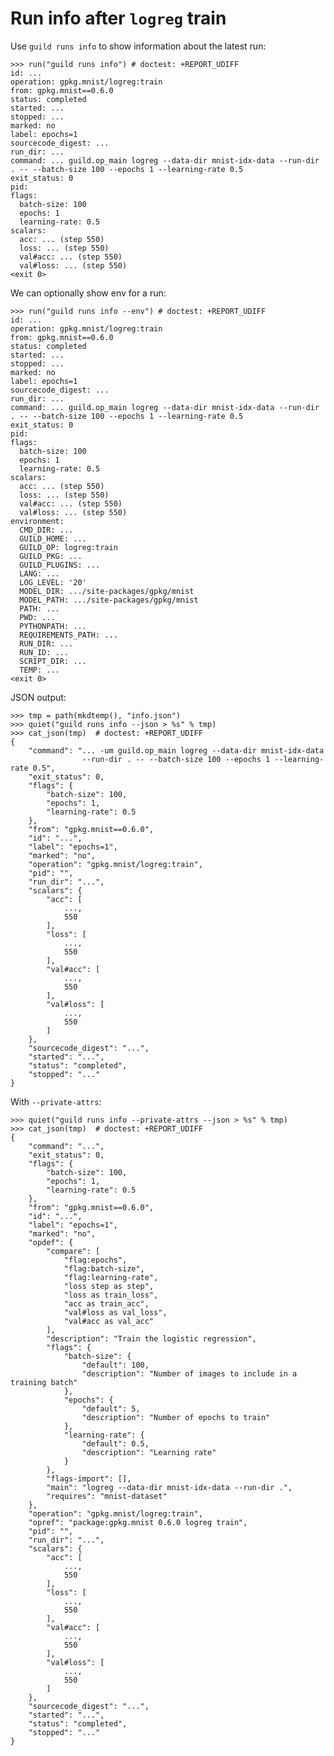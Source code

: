 # Run info after `logreg` train

Use `guild runs info` to show information about the latest run:

    >>> run("guild runs info") # doctest: +REPORT_UDIFF
    id: ...
    operation: gpkg.mnist/logreg:train
    from: gpkg.mnist==0.6.0
    status: completed
    started: ...
    stopped: ...
    marked: no
    label: epochs=1
    sourcecode_digest: ...
    run_dir: ...
    command: ... guild.op_main logreg --data-dir mnist-idx-data --run-dir . -- --batch-size 100 --epochs 1 --learning-rate 0.5
    exit_status: 0
    pid:
    flags:
      batch-size: 100
      epochs: 1
      learning-rate: 0.5
    scalars:
      acc: ... (step 550)
      loss: ... (step 550)
      val#acc: ... (step 550)
      val#loss: ... (step 550)
    <exit 0>

We can optionally show env for a run:

    >>> run("guild runs info --env") # doctest: +REPORT_UDIFF
    id: ...
    operation: gpkg.mnist/logreg:train
    from: gpkg.mnist==0.6.0
    status: completed
    started: ...
    stopped: ...
    marked: no
    label: epochs=1
    sourcecode_digest: ...
    run_dir: ...
    command: ... guild.op_main logreg --data-dir mnist-idx-data --run-dir . -- --batch-size 100 --epochs 1 --learning-rate 0.5
    exit_status: 0
    pid:
    flags:
      batch-size: 100
      epochs: 1
      learning-rate: 0.5
    scalars:
      acc: ... (step 550)
      loss: ... (step 550)
      val#acc: ... (step 550)
      val#loss: ... (step 550)
    environment:
      CMD_DIR: ...
      GUILD_HOME: ...
      GUILD_OP: logreg:train
      GUILD_PKG: ...
      GUILD_PLUGINS: ...
      LANG: ...
      LOG_LEVEL: '20'
      MODEL_DIR: .../site-packages/gpkg/mnist
      MODEL_PATH: .../site-packages/gpkg/mnist
      PATH: ...
      PWD: ...
      PYTHONPATH: ...
      REQUIREMENTS_PATH: ...
      RUN_DIR: ...
      RUN_ID: ...
      SCRIPT_DIR: ...
      TEMP: ...
    <exit 0>

JSON output:

    >>> tmp = path(mkdtemp(), "info.json")
    >>> quiet("guild runs info --json > %s" % tmp)
    >>> cat_json(tmp)  # doctest: +REPORT_UDIFF
    {
        "command": "... -um guild.op_main logreg --data-dir mnist-idx-data
                    --run-dir . -- --batch-size 100 --epochs 1 --learning-rate 0.5",
        "exit_status": 0,
        "flags": {
            "batch-size": 100,
            "epochs": 1,
            "learning-rate": 0.5
        },
        "from": "gpkg.mnist==0.6.0",
        "id": "...",
        "label": "epochs=1",
        "marked": "no",
        "operation": "gpkg.mnist/logreg:train",
        "pid": "",
        "run_dir": "...",
        "scalars": {
            "acc": [
                ...,
                550
            ],
            "loss": [
                ...,
                550
            ],
            "val#acc": [
                ...,
                550
            ],
            "val#loss": [
                ...,
                550
            ]
        },
        "sourcecode_digest": "...",
        "started": "...",
        "status": "completed",
        "stopped": "..."
    }

With `--private-attrs`:

    >>> quiet("guild runs info --private-attrs --json > %s" % tmp)
    >>> cat_json(tmp)  # doctest: +REPORT_UDIFF
    {
        "command": "...",
        "exit_status": 0,
        "flags": {
            "batch-size": 100,
            "epochs": 1,
            "learning-rate": 0.5
        },
        "from": "gpkg.mnist==0.6.0",
        "id": "...",
        "label": "epochs=1",
        "marked": "no",
        "opdef": {
            "compare": [
                "flag:epochs",
                "flag:batch-size",
                "flag:learning-rate",
                "loss step as step",
                "loss as train_loss",
                "acc as train_acc",
                "val#loss as val_loss",
                "val#acc as val_acc"
            ],
            "description": "Train the logistic regression",
            "flags": {
                "batch-size": {
                    "default": 100,
                    "description": "Number of images to include in a training batch"
                },
                "epochs": {
                    "default": 5,
                    "description": "Number of epochs to train"
                },
                "learning-rate": {
                    "default": 0.5,
                    "description": "Learning rate"
                }
            },
            "flags-import": [],
            "main": "logreg --data-dir mnist-idx-data --run-dir .",
            "requires": "mnist-dataset"
        },
        "operation": "gpkg.mnist/logreg:train",
        "opref": "package:gpkg.mnist 0.6.0 logreg train",
        "pid": "",
        "run_dir": "...",
        "scalars": {
            "acc": [
                ...,
                550
            ],
            "loss": [
                ...,
                550
            ],
            "val#acc": [
                ...,
                550
            ],
            "val#loss": [
                ...,
                550
            ]
        },
        "sourcecode_digest": "...",
        "started": "...",
        "status": "completed",
        "stopped": "..."
    }
